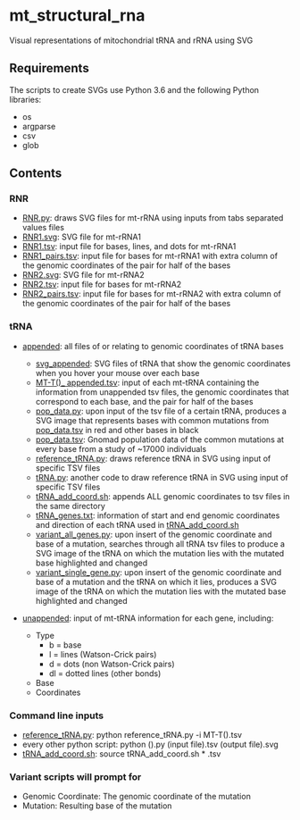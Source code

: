 # **mt_structural_rna**
Visual representations of mitochondrial tRNA and rRNA using SVG

## Requirements
The scripts to create SVGs use Python 3.6 and the following Python libraries:
- os
- argparse
- csv
- glob

## Contents

### RNR
- [RNR.py](RNR/RNR.py): draws SVG files for mt-rRNA using inputs from tabs separated values files
- [RNR1.svg](RNR/RNR1.svg): SVG file for mt-rRNA1
- [RNR1.tsv](RNR/RNR1.tsv): input file for bases, lines, and dots for mt-rRNA1
- [RNR1_pairs.tsv](RNR/RNR1_pairs.tsv): input file for bases for mt-rRNA1 with extra column of the genomic coordinates of the pair for half of the bases
- [RNR2.svg](RNR/RNR2.svg): SVG file for mt-rRNA2
- [RNR2.tsv](RNR/RNR2.tsv): input file for bases for mt-rRNA2
- [RNR2_pairs.tsv](RNR/RNR2_pairs.tsv): input file for bases for mt-rRNA2 with extra column of the genomic coordinates of the pair for half of the bases

### tRNA
- [appended](tRNA/appended): all files of or relating to genomic coordinates of tRNA bases
  - [svg_appended](tRNA/svg_appended): SVG files of tRNA that show the genomic coordinates when you hover your mouse over each base
  - [MT-T()_ appended.tsv](tRNA/appended): input of each mt-tRNA containing the information from unappended tsv files, the genomic coordinates that correspond to each base, and the pair for half of the bases
  - [pop_data.py](tRNA/appended/pop_data.py): upon input of the tsv file of a certain tRNA, produces a SVG image that represents bases with common mutations from [pop_data.tsv](tRNA/appended/pop_data.tsv) in red and other bases in black
  - [pop_data.tsv](tRNA/appended/pop_data.tsv): Gnomad population data of the common mutations at every base from a study of ~17000 individuals
  - [reference_tRNA.py](tRNA/appended/reference_tRNA.py): draws reference tRNA in SVG using input of specific TSV files
  - [tRNA.py](tRNA/appended/tRNA.py): another code to draw reference tRNA in SVG using input of specific TSV files
  - [tRNA_add_coord.sh](tRNA/appended/tRNA_add_coord.sh): appends ALL genomic coordinates to tsv files in the same directory
  - [tRNA_genes.txt](tRNA/appended/tRNA_genes.txt): information of start and end genomic coordinates and direction of each tRNA used in [tRNA_add_coord.sh](tRNA/appended/tRNA_add_coord.sh)
  - [variant_all_genes.py](tRNA/appended/variant_all_genes.py): upon insert of the genomic coordinate and base of a mutation, searches through all tRNA tsv files to produce a SVG image of the tRNA on which the mutation lies with the mutated base highlighted and changed
  - [variant_single_gene.py](tRNA/appended/variant_single_gene.py): upon insert of the genomic coordinate and base of a mutation and the tRNA on which it lies, produces a SVG image of the tRNA on which the mutation lies with the mutated base highlighted and changed
  
- [unappended](tRNA/unappended): input of mt-tRNA information for each gene, including:
  - Type
    - b = base
    - l = lines (Watson-Crick pairs)
    - d = dots (non Watson-Crick pairs)
    - dl = dotted lines (other bonds)
  - Base
  - Coordinates
  
### Command line inputs
-  [reference_tRNA.py](tRNA/appended/reference_tRNA.py): python reference_tRNA.py -i MT-T().tsv
- every other python script: python   ().py   (input file).tsv   (output file).svg
- [tRNA_add_coord.sh](tRNA/appended/tRNA_add_coord.sh): source tRNA_add_coord.sh * .tsv

### Variant scripts will prompt for
- Genomic Coordinate: The genomic coordinate of the mutation
- Mutation: Resulting base of the mutation

